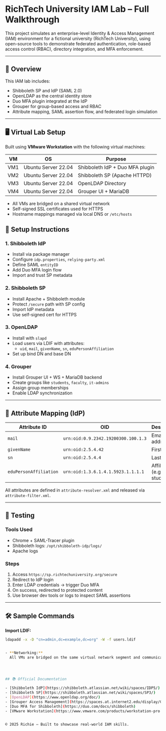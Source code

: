 
# RichTech University IAM Lab – Full Walkthrough

This project simulates an enterprise-level Identity & Access Management (IAM) environment for a fictional university (RichTech University), using open-source tools to demonstrate federated authentication, role-based access control (RBAC), directory integration, and MFA enforcement.

---

## 🧭 Overview

This IAM lab includes:
- Shibboleth SP and IdP (SAML 2.0)
- OpenLDAP as the central identity store
- Duo MFA plugin integrated at the IdP
- Grouper for group-based access and RBAC
- Attribute mapping, SAML assertion flow, and federated login simulation

---

## 🖥️ Virtual Lab Setup

Built using **VMware Workstation** with the following virtual machines:

| VM | OS | Purpose |
|----|----|---------|
| VM1 | Ubuntu Server 22.04 | Shibboleth IdP + Duo MFA plugin |
| VM2 | Ubuntu Server 22.04 | Shibboleth SP (Apache HTTPD) |
| VM3 | Ubuntu Server 22.04 | OpenLDAP Directory |
| VM4 | Ubuntu Server 22.04 | Grouper UI + MariaDB |

- All VMs are bridged on a shared virtual network
- Self-signed SSL certificates used for HTTPS
- Hostname mappings managed via local DNS or `/etc/hosts`

## 🔧 Setup Instructions

### 1. Shibboleth IdP
- Install via package manager
- Configure `idp.properties`, `relying-party.xml`
- Define SAML `entityID`
- Add Duo MFA login flow
- Import and trust SP metadata

### 2. Shibboleth SP
- Install Apache + Shibboleth module
- Protect `/secure` path with SP config
- Import IdP metadata
- Use self-signed cert for HTTPS

### 3. OpenLDAP
- Install with `slapd`
- Load users via LDIF with attributes:
  - `uid`, `mail`, `givenName`, `sn`, `eduPersonAffiliation`
- Set up bind DN and base DN

### 4. Grouper
- Install Grouper UI + WS + MariaDB backend
- Create groups like `students`, `faculty`, `it-admins`
- Assign group memberships
- Enable LDAP synchronization

---

## 🔐 Attribute Mapping (IdP)

| Attribute ID           | OID                                         | Description              |
|------------------------|---------------------------------------------|--------------------------|
| `mail`                 | `urn:oid:0.9.2342.19200300.100.1.3`         | Email address            |
| `givenName`            | `urn:oid:2.5.4.42`                          | First name               |
| `sn`                   | `urn:oid:2.5.4.4`                           | Last name                |
| `eduPersonAffiliation` | `urn:oid:1.3.6.1.4.1.5923.1.1.1.1`          | Affiliation (e.g. student) |

All attributes are defined in `attribute-resolver.xml` and released via `attribute-filter.xml`.

---

## 🧪 Testing

### Tools Used
- Chrome + SAML-Tracer plugin
- Shibboleth logs: `/opt/shibboleth-idp/logs/`
- Apache logs

### Steps
1. Access `https://sp.richtechuniversity.org/secure`
2. Redirect to IdP login
3. Enter LDAP credentials → trigger Duo MFA
4. On success, redirected to protected content
5. Use browser dev tools or logs to inspect SAML assertions

---

## 🛠️ Sample Commands

**Import LDIF:**
```bash
ldapadd -x -D "cn=admin,dc=example,dc=org" -W -f users.ldif


- **Networking:**  
  All VMs are bridged on the same virtual network segment and communicate securely over HTTPS using self-signed SSL certificates.




## 📚 Official Documentation

- [Shibboleth IdP](https://shibboleth.atlassian.net/wiki/spaces/IDP5/)
- [Shibboleth SP](https://shibboleth.atlassian.net/wiki/spaces/SP3/)
- [OpenLDAP](https://www.openldap.org/doc/)
- [Grouper Access Management](https://spaces.at.internet2.edu/display/Grouper/)
- [Duo MFA for Shibboleth](https://duo.com/docs/shibboleth)
- [VMware Workstation](https://www.vmware.com/products/workstation-pro.html)


© 2025 Richie — Built to showcase real-world IAM skills.
